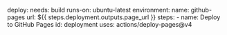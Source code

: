 deploy:
needs: build
runs-on: ubuntu-latest
environment:
name: github-pages
url: ${{ steps.deployment.outputs.page_url }}
steps: - name: Deploy to GitHub Pages
id: deployment
uses: actions/deploy-pages@v4
